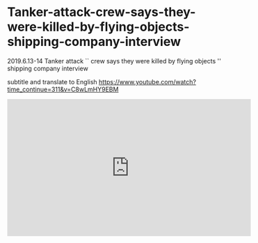 # Tanker-attack-crew-says-they-were-killed-by-flying-objects-shipping-company-interview
2019.6.13-14 Tanker attack `` crew says they were killed by flying objects '' shipping company interview

subtitle and translate to English
https://www.youtube.com/watch?time_continue=311&v=C8wLmHY9EBM

<iframe width="560" height="315" src="https://www.youtube.com/embed/C8wLmHY9EBM" frameborder="0" allow="accelerometer; autoplay; encrypted-media; gyroscope; picture-in-picture" allowfullscreen></iframe>
